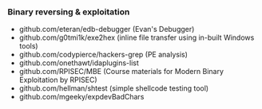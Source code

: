 ### Binary reversing & exploitation
- github.com/eteran/edb-debugger (Evan's Debugger)
- github.com/g0tmi1k/exe2hex (inline file transfer using in-built Windows tools)
- github.com/codypierce/hackers-grep (PE analysis)
- github.com/onethawt/idaplugins-list
- github.com/RPISEC/MBE (Course materials for Modern Binary Exploitation by RPISEC)
- github.com/hellman/shtest (simple shellcode testing tool)
- github.com/mgeeky/expdevBadChars
